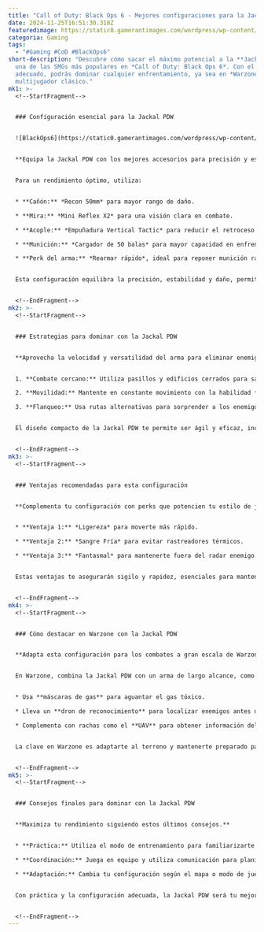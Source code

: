 ```yaml
---
title: "Call of Duty: Black Ops 6 - Mejores configuraciones para la Jackal PDW"
date: 2024-11-25T16:51:30.318Z
featuredimage: https://static0.gamerantimages.com/wordpress/wp-content/uploads/2024/11/cod-black-ops-6-warzone-best-jackal-pdw-loadout.jpg?q=70&fit=crop&w=1140&h=&dpr=1
categoria: Gaming
tags:
  - "#Gaming #CoD #BlackOps6"
short-description: "Descubre cómo sacar el máximo potencial a la **Jackal PDW**,
  una de las SMGs más populares en *Call of Duty: Black Ops 6*. Con el equipo
  adecuado, podrás dominar cualquier enfrentamiento, ya sea en *Warzone* o en el
  multijugador clásico."
mk1: >-
  <!--StartFragment-->


  ### Configuración esencial para la Jackal PDW


  ![BlackOps6](https://static0.gamerantimages.com/wordpress/wp-content/uploads/2024/11/best-jackal-pdw-build-for-black-ops-6-multiplayer.jpg?q=49&fit=crop&w=825&dpr=2 "BlackOps6")


  **Equipa la Jackal PDW con los mejores accesorios para precisión y estabilidad.**


  Para un rendimiento óptimo, utiliza:


  * **Cañón:** *Recon 50mm* para mayor rango de daño.

  * **Mira:** *Mini Reflex X2* para una visión clara en combate.

  * **Acople:** *Empuñadura Vertical Tactic* para reducir el retroceso.

  * **Munición:** *Cargador de 50 balas* para mayor capacidad en enfrentamientos intensos.

  * **Perk del arma:** *Rearmar rápido*, ideal para reponer munición rápidamente.


  Esta configuración equilibra la precisión, estabilidad y daño, permitiéndote sobresalir en cualquier mapa.


  <!--EndFragment-->
mk2: >-
  <!--StartFragment-->


  ### Estrategias para dominar con la Jackal PDW


  **Aprovecha la velocidad y versatilidad del arma para eliminar enemigos rápidamente.**


  1. **Combate cercano:** Utiliza pasillos y edificios cerrados para sacar ventaja.

  2. **Movilidad:** Mantente en constante movimiento con la habilidad *Tactical Sprint*.

  3. **Flanqueo:** Usa rutas alternativas para sorprender a los enemigos por los costados.


  El diseño compacto de la Jackal PDW te permite ser ágil y eficaz, incluso en combates cuerpo a cuerpo.


  <!--EndFragment-->
mk3: >-
  <!--StartFragment-->


  ### Ventajas recomendadas para esta configuración


  **Complementa tu configuración con perks que potencien tu estilo de juego.**


  * **Ventaja 1:** *Ligereza* para moverte más rápido.

  * **Ventaja 2:** *Sangre Fría* para evitar rastreadores térmicos.

  * **Ventaja 3:** *Fantasmal* para mantenerte fuera del radar enemigo.


  Estas ventajas te asegurarán sigilo y rapidez, esenciales para mantener el control en el campo de batalla.


  <!--EndFragment-->
mk4: >-
  <!--StartFragment-->


  ### Cómo destacar en Warzone con la Jackal PDW


  **Adapta esta configuración para los combates a gran escala de Warzone.**


  En Warzone, combina la Jackal PDW con un arma de largo alcance, como un rifle de francotirador o un fusil de asalto. Además:


  * Usa **máscaras de gas** para aguantar el gas tóxico.

  * Lleva un **dron de reconocimiento** para localizar enemigos antes de atacar.

  * Complementa con rachas como el **UAV** para obtener información del enemigo.


  La clave en Warzone es adaptarte al terreno y mantenerte preparado para combates a cualquier distancia.


  <!--EndFragment-->
mk5: >-
  <!--StartFragment-->


  ### Consejos finales para dominar con la Jackal PDW


  **Maximiza tu rendimiento siguiendo estos últimos consejos.**


  * **Práctica:** Utiliza el modo de entrenamiento para familiarizarte con el retroceso del arma.

  * **Coordinación:** Juega en equipo y utiliza comunicación para planificar ataques.

  * **Adaptación:** Cambia tu configuración según el mapa o modo de juego.


  Con práctica y la configuración adecuada, la Jackal PDW será tu mejor aliada en *Black Ops 6*.


  <!--EndFragment-->
---
```

